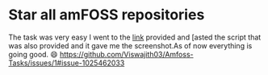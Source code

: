 # Star all amFOSS repositories
The task was very easy I went to the [link](https://github.com/amfoss/star-me) provided and [asted the script that was also provided and it gave me the screenshot.As of now everything is going good. :smile:
https://github.com/Viswajith03/Amfoss-Tasks/issues/1#issue-1025462033
